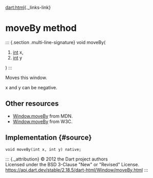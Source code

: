 [dart:html](../../dart-html/dart-html-library){._links-link}

moveBy method
=============

::: {.section .multi-line-signature}
void moveBy(

1.  [int](../../dart-core/int-class) x,
2.  [int](../../dart-core/int-class) y

)
:::

Moves this window.

x and y can be negative.

Other resources
---------------

-   [Window.moveBy](https://developer.mozilla.org/en-US/docs/Web/API/Window.moveBy)
    from MDN.
-   [Window.moveBy](http://dev.w3.org/csswg/cssom-view/#dom-window-moveby)
    from W3C.

Implementation {#source}
--------------

``` {.language-dart data-language="dart"}
void moveBy(int x, int y) native;
```

::: {._attribution}
© 2012 the Dart project authors\
Licensed under the BSD 3-Clause \"New\" or \"Revised\" License.\
<https://api.dart.dev/stable/2.18.5/dart-html/Window/moveBy.html>
:::
